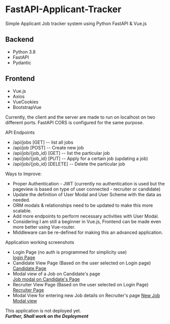 # FastAPI-Applicant-Tracker
Simple Applicant Job tracker system using Python FastAPI &amp; Vue.js

## Backend
- Python 3.8
- FastAPI
- Pydantic

## Frontend
- Vue.js
- Axios
- VueCookies
- BootstrapVue

Currently, the client and the server are made to run on localhost on two different ports. FastAPI CORS is configured for the same purpose.

API Endpoints
- /api/jobs [GET]             -- list all jobs
- /api/job [POST]             -- Create new job
- /api/job/{job_id} [GET]     -- list the particular job
- /api/job/{job_id} [PUT]     -- Apply for a certain job (updating a job)
- /api/job/{job_id} [DELETE]  -- Delete the particular job

Ways to Improve:
- Proper Authentication - JWT (currently no authentication is used but the pageview is based on type of user connected - recruiter or candidate)
- Update the definition of User Modal and User Scheme with the data as needed.
- ORM modals & relationships need to be updated to make this more scalable.
- Add more endpoints to perform necessary activities with User Modal.
- Considering I am still a beginner in Vue.js, Frontend can be made even more better using Vue-router.
- Middleware can be re-defined for making this an advanced application.

Application working screenshots

- Login Page (no auth is programmed for simplicity use)\
[login Page](https://github.com/RSMuthu/FastAPI-Applicant-Tracker/imgs/login_page.PNG)
- Candidate View Page (Based on the user selected on Login page)\
[Candidate Page](https://github.com/RSMuthu/FastAPI-Applicant-Tracker/imgs/candidate_page.PNG)
- Modal view of a Job on Candidate's page\
[Job modal on Candidate's Page](https://github.com/RSMuthu/FastAPI-Applicant-Tracker/imgs/job_modal.PNG)
- Recruiter View Page (Based on the user selected on Login Page)\
[Recruiter Page](https://github.com/RSMuthu/FastAPI-Applicant-Tracker/imgs/recruiter_page.PNG)
- Modal View for entering new Job details on Recruiter's page
[New Job Modal view](https://github.com/RSMuthu/FastAPI-Applicant-Tracker/imgs/new_job_modal.PNG)

This application is not deployed yet.\
**_Further, Shall work on the Deployment_**
